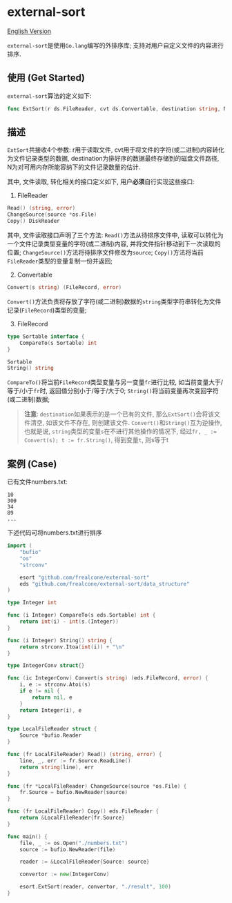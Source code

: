 # external-sort

[English Version](https://github.com/frealcone/external-sort/blob/main/README_EN.md)

`external-sort`是使用`Go.lang`编写的外排序库; 支持对用户自定义文件的内容进行排序.

## 使用 (Get Started)

`external-sort`算法的定义如下:

```go
func ExtSort(r ds.FileReader, cvt ds.Convertable, destination string, N int) error
```

## 描述

`ExtSort`共接收4个参数: r用于读取文件, cvt用于将文件的字符(或二进制)内容转化为文件记录类型的数据, destination为排好序的数据最终存储到的磁盘文件路径, N为对可用内存所能容纳下的文件记录数量的估计.

其中, 文件读取, 转化相关的接口定义如下, 用户**必须**自行实现这些接口:

1. FileReader

```go
Read() (string, error)
ChangeSource(source *os.File)
Copy() DiskReader
```

其中, 文件读取接口声明了三个方法: `Read()`方法从待排序文件中, 读取可以转化为一个文件记录类型变量的字符(或二进制)内容, 并将文件指针移动到下一次读取的位置; `ChangeSource()`方法将待排序文件修改为`source`; `Copy()`方法将当前`FileReader`类型的变量复制一份并返回;

2. Convertable

```go
Convert(s string) (FileRecord, error)
```

`Convert()`方法负责将存放了字符(或二进制)数据的`string`类型字符串转化为文件记录(`FileRecord`)类型的变量;

3. FileRecord

```go
type Sortable interface {
	CompareTo(s Sortable) int
}
```

```go
Sortable
String() string
```

`CompareTo()`将当前`FileRecord`类型变量与另一变量`fr`进行比较, 如当前变量大于/等于/小于`fr`时, 返回值分别小于/等于/大于0; `String()`将当前变量再次变回字符(或二进制)数据;

> **注意**:
> `destination`如果表示的是一个已有的文件, 那么`ExtSort()`会将该文件清空, 如该文件不存在, 则创建该文件.
> `Convert()`和`String()`互为逆操作, 也就是说, `string`类型的变量`s`在不进行其他操作的情况下, 经过`fr, _ := Convert(s); t := fr.String()`, 得到变量`t`, 则s等于t

## 案例 (Case)

已有文件numbers.txt:

```
10
300
34
89
...
```

下述代码可将numbers.txt进行排序

```go
import (
	"bufio"
	"os"
	"strconv"

	esort "github.com/frealcone/external-sort"
	eds "github.com/frealcone/external-sort/data_structure"
)

type Integer int

func (i Integer) CompareTo(s eds.Sortable) int {
	return int(i) - int(s.(Integer))
}

func (i Integer) String() string {
	return strconv.Itoa(int(i)) + "\n"
}

type IntegerConv struct{}

func (ic IntegerConv) Convert(s string) (eds.FileRecord, error) {
	i, e := strconv.Atoi(s)
	if e != nil {
		return nil, e
	}
	return Integer(i), e
}

type LocalFileReader struct {
	Source *bufio.Reader
}

func (fr LocalFileReader) Read() (string, error) {
	line, _, err := fr.Source.ReadLine()
	return string(line), err
}

func (fr *LocalFileReader) ChangeSource(source *os.File) {
	fr.Source = bufio.NewReader(source)
}

func (fr LocalFileReader) Copy() eds.FileReader {
	return &LocalFileReader{fr.Source}
}

func main() {
	file, _ := os.Open("./numbers.txt")
	source := bufio.NewReader(file)

	reader := &LocalFileReader{Source: source}

	convertor := new(IntegerConv)

	esort.ExtSort(reader, convertor, "./result", 100)
}
```